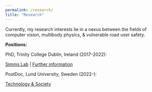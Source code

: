 ```yaml
---
permalink: /research/
title: "Research"
---
```


Currently, my research interests lie in a nexus between the fields of computer vision, multibody physics, & vulnerable road user safety.

**Positions:**

PhD, Trinity College Dublin, Ireland (2017-2022):

<a href="https://www.csimmslab.com/research-group/kevin-gildea" target="_blank">Simms Lab</a> | <a href="https://kevgildea.github.io/research/PhD" target="_blank">Further information</a>

PostDoc, Lund University, Sweden (2022-):

<a href="https://portal.research.lu.se/en/organisations/transport-and-roads" target="_blank">Technology & Society</a>


